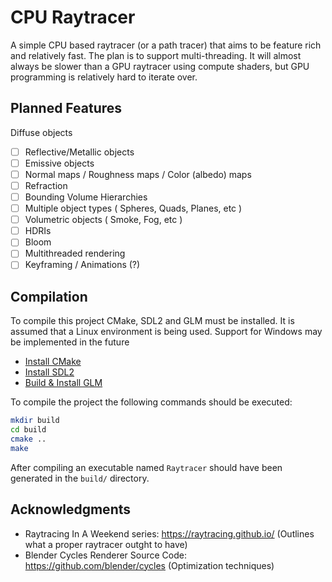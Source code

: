 # CPU Raytracer
A simple CPU based raytracer (or a path tracer) that aims to be feature rich and relatively fast. The plan is to support multi-threading. It will almost always be slower than a GPU raytracer using compute shaders, but GPU programming is relatively hard to iterate over.

## Planned Features

Diffuse objects
- [ ] Reflective/Metallic objects
- [ ] Emissive objects
- [ ] Normal maps / Roughness maps / Color (albedo) maps
- [ ] Refraction
- [ ] Bounding Volume Hierarchies
- [ ] Multiple object types ( Spheres, Quads, Planes, etc )
- [ ] Volumetric objects ( Smoke, Fog, etc )
- [ ] HDRIs
- [ ] Bloom
- [ ] Multithreaded rendering
- [ ] Keyframing / Animations (?)

## Compilation
To compile this project CMake, SDL2 and GLM must be installed. It is assumed that a Linux environment is being used. Support for Windows may be implemented in the future
- [Install CMake](https://cmake.org/download/)
- [Install SDL2](https://wiki.libsdl.org/SDL2/Installation)
- [Build & Install GLM](https://github.com/g-truc/glm/tree/master?tab=readme-ov-file#build-and-install)

To compile the project the following commands should be executed:
```bash
mkdir build
cd build
cmake ..
make
```
After compiling an executable named `Raytracer` should have been generated in the `build/` directory.

## Acknowledgments
- Raytracing In A Weekend series: https://raytracing.github.io/ (Outlines what a proper raytracer outght to have)
- Blender Cycles Renderer Source Code: https://github.com/blender/cycles (Optimization techniques)
